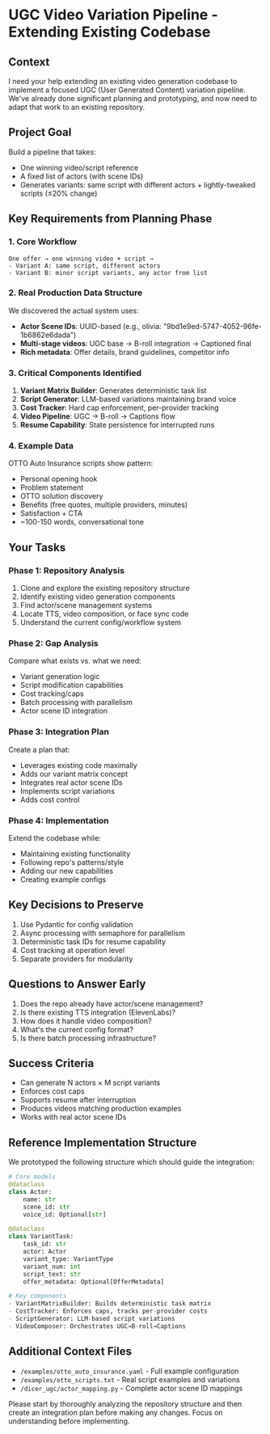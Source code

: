 # UGC Video Variation Pipeline - Extending Existing Codebase

## Context
I need your help extending an existing video generation codebase to implement a focused UGC (User Generated Content) variation pipeline. We've already done significant planning and prototyping, and now need to adapt that work to an existing repository.

## Project Goal
Build a pipeline that takes:
- One winning video/script reference
- A fixed list of actors (with scene IDs)
- Generates variants: same script with different actors + lightly-tweaked scripts (≤20% change)

## Key Requirements from Planning Phase

### 1. Core Workflow
```
One offer → one winning video + script →
- Variant A: same script, different actors  
- Variant B: minor script variants, any actor from list
```

### 2. Real Production Data Structure
We discovered the actual system uses:
- **Actor Scene IDs**: UUID-based (e.g., olivia: "9bd1e9ed-5747-4052-96fe-1b6862e6dada")
- **Multi-stage videos**: UGC base → B-roll integration → Captioned final
- **Rich metadata**: Offer details, brand guidelines, competitor info

### 3. Critical Components Identified
1. **Variant Matrix Builder**: Generates deterministic task list
2. **Script Generator**: LLM-based variations maintaining brand voice
3. **Cost Tracker**: Hard cap enforcement, per-provider tracking
4. **Video Pipeline**: UGC → B-roll → Captions flow
5. **Resume Capability**: State persistence for interrupted runs

### 4. Example Data
OTTO Auto Insurance scripts show pattern:
- Personal opening hook
- Problem statement  
- OTTO solution discovery
- Benefits (free quotes, multiple providers, minutes)
- Satisfaction + CTA
- ~100-150 words, conversational tone

## Your Tasks

### Phase 1: Repository Analysis
1. Clone and explore the existing repository structure
2. Identify existing video generation components
3. Find actor/scene management systems
4. Locate TTS, video composition, or face sync code
5. Understand the current config/workflow system

### Phase 2: Gap Analysis
Compare what exists vs. what we need:
- Variant generation logic
- Script modification capabilities  
- Cost tracking/caps
- Batch processing with parallelism
- Actor scene ID integration

### Phase 3: Integration Plan
Create a plan that:
- Leverages existing code maximally
- Adds our variant matrix concept
- Integrates real actor scene IDs
- Implements script variations
- Adds cost control

### Phase 4: Implementation
Extend the codebase while:
- Maintaining existing functionality
- Following repo's patterns/style
- Adding our new capabilities
- Creating example configs

## Key Decisions to Preserve
1. Use Pydantic for config validation
2. Async processing with semaphore for parallelism  
3. Deterministic task IDs for resume capability
4. Cost tracking at operation level
5. Separate providers for modularity

## Questions to Answer Early
1. Does the repo already have actor/scene management?
2. Is there existing TTS integration (ElevenLabs)?
3. How does it handle video composition?
4. What's the current config format?
5. Is there batch processing infrastructure?

## Success Criteria
- Can generate N actors × M script variants
- Enforces cost caps
- Supports resume after interruption  
- Produces videos matching production examples
- Works with real actor scene IDs

## Reference Implementation Structure
We prototyped the following structure which should guide the integration:

```python
# Core models
@dataclass
class Actor:
    name: str
    scene_id: str
    voice_id: Optional[str]

@dataclass
class VariantTask:
    task_id: str
    actor: Actor
    variant_type: VariantType
    variant_num: int
    script_text: str
    offer_metadata: Optional[OfferMetadata]

# Key components
- VariantMatrixBuilder: Builds deterministic task matrix
- CostTracker: Enforces caps, tracks per-provider costs  
- ScriptGenerator: LLM-based script variations
- VideoComposer: Orchestrates UGC→B-roll→Captions
```

## Additional Context Files
- `/examples/otto_auto_insurance.yaml` - Full example configuration
- `/examples/otto_scripts.txt` - Real script examples and variations
- `/dicer_ugc/actor_mapping.py` - Complete actor scene ID mappings

Please start by thoroughly analyzing the repository structure and then create an integration plan before making any changes. Focus on understanding before implementing.